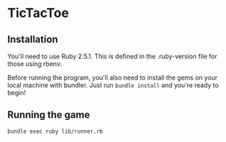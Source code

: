 # TicTacToe

## Installation
You'll need to use Ruby 2.5.1. This is defined in the .ruby-version file for those using rbenv.

Before running the program, you'll also need to install the gems on your local machine with bundler. Just run `bundle install` and you're ready to begin!

## Running the game

`bundle exec ruby lib/runner.rb`
